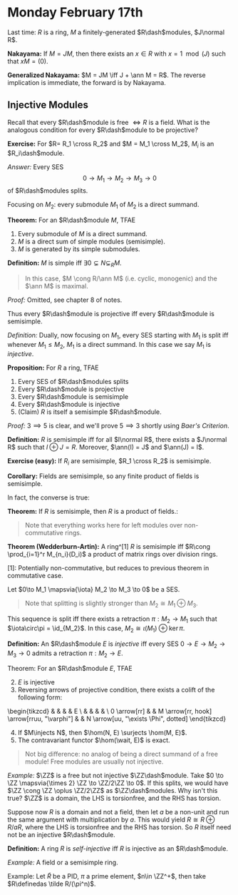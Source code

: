 # Monday February 17th

Last time: $R$ is a ring, $M$ a finitely-generated $R\dash$modules, $J\normal R$.

**Nakayama:** 
If $M = JM$, then there exists an $x\in R$ with $x = 1 \mod (J)$ such that $xM = (0)$.

**Generalized Nakayama:**
$M = JM \iff J + \ann M = R$.
The reverse implication is immediate, the forward is by Nakayama.

## Injective Modules

Recall that every $R\dash$module is free $\iff R$ is a field.
What is the analogous condition for every $R\dash$module to be projective?

**Exercise:**
For $R=  R_1 \cross R_2$ and $M = M_1 \cross M_2$, $M_i$ is an $R_i\dash$module.

*Answer:*
Every SES 
$$
0\to M_1 \to M_2 \to M_3 \to 0
$$ 
of $R\dash$modules splits.

Focusing on $M_2$: every submodule $M_1$ of $M_2$ is a direct summand.

**Theorem:**
For an $R\dash$module $M$, TFAE

1. Every submodule of $M$ is a direct summand.
2. $M$ is a direct sum of simple modules (semisimple).
3. $M$ is generated by its simple submodules.

**Definition:**
$M$ is simple iff $\exists 0 \subsetneq N \subsetneq_R M$.

> In this case, $M \cong R/\ann M$ (i.e. cyclic, monogenic) and the $\ann M$ is maximal.

*Proof:*
Omitted, see chapter 8 of notes.

Thus every $R\dash$module is projective iff every $R\dash$module is semisimple.

*Definition:*
Dually, now focusing on $M_1$, every SES starting with $M_1$ is split iff whenever $M_1 \leq M_2$, $M_1$ is a direct summand.
In this case we say $M_1$ is *injective*.

**Proposition:**
For $R$ a ring, TFAE

1. Every SES of $R\dash$modules splits
2. Every $R\dash$module is projective
3. Every $R\dash$module is semisimple
4. Every $R\dash$module is injective
5. (Claim) $R$ is itself a semisimple $R\dash$module.

*Proof:*
$3 \implies 5$ is clear, and we'll prove $5\implies 3$ shortly using *Baer's Criterion*.

**Definition:**
$R$ is semisimple iff for all $I\normal R$, there exists a $J\normal R$ such that $I\oplus J = R$.
Moreover, $\ann(I) = J$ and $\ann(J) = I$.

**Exercise (easy):**
If $R_i$ are semisimple, $R_1 \cross R_2$ is semisimple.

**Corollary:**
Fields are semisimple, so any finite product of fields is semisimple.

In fact, the converse is true:

**Theorem:**
If $R$ is semisimple, then $R$ is a product of fields.:

> Note that everything works here for left modules over non-commutative rings.

**Theorem (Wedderburn-Artin):**
A ring^[1] $R$ is semisimple iff $R\cong \prod_{i=1}^r M_{n_i}(D_i)$ a product of matrix rings over division rings.

[1]: Potentially non-commutative, but reduces to previous theorem in commutative case.

Let $0\to M_1 \mapsvia{\iota} M_2 \to M_3 \to 0$ be a SES.

> Note that splitting is slightly stronger than $M_2 \cong M_1 \oplus M_3$.

This sequence is split iff there exists a retraction $\pi: M_2 \to M_1$ such that $\iota\circ\pi = \id_{M_2}$.
In this case, $M_2 \cong \iota(M_1) \oplus \ker \pi$.

**Definition:**
An $R\dash$module $E$ is *injective* iff every SES $0\to E \to M_2 \to M_3 \to 0$ admits a retraction $\pi: M_2 \to E$.

Theorem:
For an $R\dash$module $E$, TFAE

2. $E$ is injective
3. Reversing arrows of projective condition, there exists a colift of the following form:

\begin{tikzcd}
             &  &                                      &  & E                                    \\
             &  &                                      &  &                                      \\
0 \arrow[rr] &  & M \arrow[rr, hook] \arrow[rruu, "\varphi"] &  & N \arrow[uu, "\exists \Phi", dotted]
\end{tikzcd}

4. If $M\injects N$, then $\hom(N, E) \surjects \hom(M, E)$.
5. The contravariant functor $\hom(\wait, E)$ is exact.

> Not big difference: no analog of being a direct summand of a free module! 
> Free modules are usually not injective.

*Example:*
$\ZZ$ is a free but not injective $\ZZ\dash$module.
Take $0 \to \ZZ \mapsvia{\times 2} \ZZ \to \ZZ/2\ZZ \to 0$.
If this splits, we would have $\ZZ \cong \ZZ \oplus \ZZ/2\ZZ$ as $\ZZ\dash$modules.
Why isn't this true?
$\ZZ$ is a domain, the LHS is torsionfree, and the RHS has torsion.

Suppose now $R$ is a domain and not a field, then let $a$ be a non-unit and run the same argument with multiplication by $a$.
This would yield $R \cong R \oplus R/aR$, where the LHS is torsionfree and the RHS has torsion.
So $R$ itself need not be an injective $R\dash$module.

**Definition:**
A ring $R$ is *self-injective* iff $R$ is injective as an $R\dash$module.

*Example:*
A field or a semisimple ring.

Example:
Let $\tilde R$ be a PID, $\pi$ a prime element, $n\in \ZZ^+$, then take $R\definedas \tilde R/(\pi^n)$.
